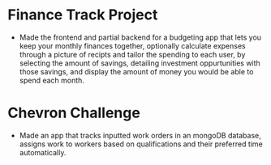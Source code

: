 # Finance Track Project
 * Made the frontend and partial backend for a budgeting app that lets you keep your monthly finances together, optionally calculate expenses through a picture of recipts and tailor the spending to each user, by selecting the amount of savings, detailing investment oppurtunities with those savings, and display the amount of money you would be able to spend each month.
# Chevron Challenge
  * Made an app that tracks inputted work orders in an mongoDB database, assigns work to workers based on qualifications and their preferred time automatically.
